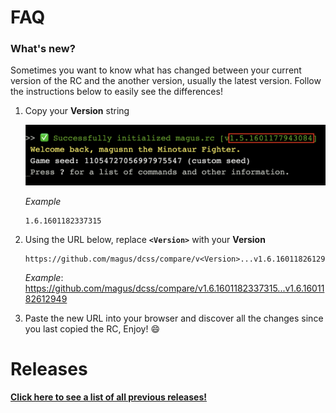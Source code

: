 # FAQ

### What's new?

Sometimes you want to know what has changed between your current version
of the RC and the another version, usually the latest version.
Follow the instructions below to easily see the differences!

1. Copy your **Version** string

    ![Example screenshot highlighting magus.rc version string](https://raw.githubusercontent.com/magus/dcss/master/static/version-string-example.dac80c.png)

    _Example_
    ```
    1.6.1601182337315
    ```

1. Using the URL below, replace **`<Version>`** with your **Version**

    ```
    https://github.com/magus/dcss/compare/v<Version>...v1.6.1601182612949
    ```
    _Example_: https://github.com/magus/dcss/compare/v1.6.1601182337315...v1.6.1601182612949

1. Paste the new URL into your browser and discover all the changes since you last copied the RC, Enjoy! 😄


# Releases

**[Click here to see a list of all previous releases!](https://github.com/magus/dcss/releases)**

